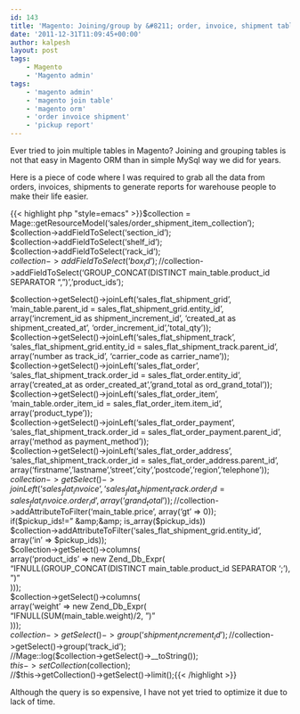 ```yaml
---
id: 143
title: 'Magento: Joining/group by &#8211; order, invoice, shipment tables'
date: '2011-12-31T11:09:45+00:00'
author: kalpesh
layout: post
tags:
    - Magento
    - 'Magento admin'
tags:
    - 'magento admin'
    - 'magento join table'
    - 'magento orm'
    - 'order invoice shipment'
    - 'pickup report'
---
```


Ever tried to join multiple tables in Magento? Joining and grouping tables is not that easy in Magento ORM than in simple MySql way we did for years.

Here is a piece of code where I was required to grab all the data from orders, invoices, shipments to generate reports for warehouse people to make their life easier.

{{< highlight php "style=emacs" >}}$collection = Mage::getResourceModel(‘sales/order_shipment_item_collection’);  
$collection->addFieldToSelect(‘section_id’);  
$collection->addFieldToSelect(‘shelf_id’);  
$collection->addFieldToSelect(‘rack_id’);  
$collection->addFieldToSelect(‘box_id’);  
//$collection->addFieldToSelect(‘GROUP_CONCAT(DISTINCT main_table.product_id SEPARATOR “,”)’,’product_ids’);

$collection->getSelect()->joinLeft(‘sales_flat_shipment_grid’, ‘main_table.parent_id = sales_flat_shipment_grid.entity_id’, array(‘increment_id as shipment_increment_id’, ‘created_at as shipment_created_at’, ‘order_increment_id’,’total_qty’));  
$collection->getSelect()->joinLeft(‘sales_flat_shipment_track’, ‘sales_flat_shipment_grid.entity_id = sales_flat_shipment_track.parent_id’, array(‘number as track_id’, ‘carrier_code as carrier_name’));  
$collection->getSelect()->joinLeft(‘sales_flat_order’, ‘sales_flat_shipment_track.order_id = sales_flat_order.entity_id’, array(‘created_at as order_created_at’,’grand_total as ord_grand_total’));  
$collection->getSelect()->joinLeft(‘sales_flat_order_item’, ‘main_table.order_item_id = sales_flat_order_item.item_id’, array(‘product_type’));  
$collection->getSelect()->joinLeft(‘sales_flat_order_payment’, ‘sales_flat_shipment_track.order_id = sales_flat_order_payment.parent_id’, array(‘method as payment_method’));  
$collection->getSelect()->joinLeft(‘sales_flat_order_address’, ‘sales_flat_shipment_track.order_id = sales_flat_order_address.parent_id’, array(‘firstname’,’lastname’,’street’,’city’,’postcode’,’region’,’telephone’));  
$collection->getSelect()->joinLeft(‘sales_flat_invoice’, ‘sales_flat_shipment_track.order_id = sales_flat_invoice.order_id’, array(‘grand_total’));  
//$collection->addAttributeToFilter(‘main_table.price’, array(‘gt’ => 0));  
if($pickup_ids!=” &amp;&amp; is_array($pickup_ids))  
 $collection->addAttributeToFilter(‘sales_flat_shipment_grid.entity_id’, array(‘in’ => $pickup_ids));  
$collection->getSelect()->columns(  
 array(‘product_ids’ => new Zend_Db_Expr(  
 “IFNULL(GROUP_CONCAT(DISTINCT main_table.product_id SEPARATOR ‘;’), ”)”  
)));  
$collection->getSelect()->columns(  
 array(‘weight’ => new Zend_Db_Expr(  
 “IFNULL(SUM(main_table.weight)/2, ”)”  
)));  
$collection->getSelect()->group(‘shipment_increment_id’);  
//$collection->getSelect()->group(‘track_id’);  
//Mage::log($collection->getSelect()->__toString());  
$this->setCollection($collection);  
//$this->getCollection()->getSelect()->limit();{{< /highlight >}}

Although the query is so expensive, I have not yet tried to optimize it due to lack of time.